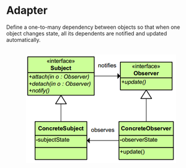 # Adapter
<p>Define a one-to-many dependency between objects so that when one object changes state, all its dependents are notified and updated automatically.</p>

<br/>

<div align="center">
  <a><img src="https://github.com/Akorra/HeadFirstDesignPatternsCpp/blob/master/Observer/dia.png"></a><br><br>
</div>

